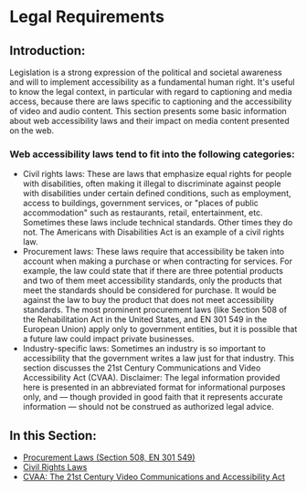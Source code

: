 # Legal Requirements

## Introduction:

Legislation is a strong expression of the political and societal awareness and will to implement accessibility as a fundamental human right. It's useful to know the legal context, in particular with regard to captioning and media access, because there are laws specific to captioning and the accessibility of video and audio content. This section presents some basic information about web accessibility laws and their impact on media content presented on the web.

### Web accessibility laws tend to fit into the following categories:

- Civil rights laws: These are laws that emphasize equal rights for people with disabilities, often making it illegal to discriminate against people with disabilities under certain defined conditions, such as employment, access to buildings, government services, or "places of public accommodation" such as restaurants, retail, entertainment, etc. Sometimes these laws include technical standards. Other times they do not. The Americans with Disabilities Act is an example of a civil rights law.
- Procurement laws: These laws require that accessibility be taken into account when making a purchase or when contracting for services. For example, the law could state that if there are three potential products and two of them meet accessibility standards, only the products that meet the standards should be considered for purchase. It would be against the law to buy the product that does not meet accessibility standards. The most prominent procurement laws (like Section 508 of the Rehabilitation Act in the United States, and EN 301 549 in the European Union) apply only to government entities, but it is possible that a future law could impact private businesses.
- Industry-specific laws: Sometimes an industry is so important to accessibility that the government writes a law just for that industry. This section discusses the 21st Century Communications and Video Accessibility Act (CVAA).
  Disclaimer: The legal information provided here is presented in an abbreviated format for informational purposes only, and — though provided in good faith that it represents accurate information — should not be construed as authorized legal advice.

## In this Section:

- [Procurement Laws (Section 508, EN 301 549)](procurement-laws.md)
- [Civil Rights Laws](civil-rights-laws.md)
- [CVAA: The 21st Century Video Communications and Accessibility Act](cvaa.md)
